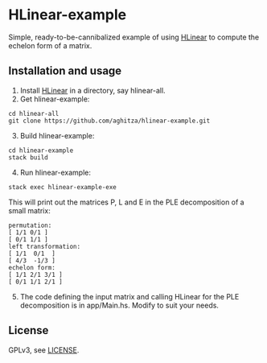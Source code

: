 # HLinear-example

Simple, ready-to-be-cannibalized example of using [HLinear](https://github.com/martinra/hlinear) to compute the echelon form of a matrix.

## Installation and usage

1. Install [HLinear](https://github.com/martinra/hlinear) in a directory, say hlinear-all.
2. Get hlinear-example:
```
cd hlinear-all
git clone https://github.com/aghitza/hlinear-example.git
```
3. Build hlinear-example:
```
cd hlinear-example
stack build
```
4. Run hlinear-example:
```
stack exec hlinear-example-exe
```
This will print out the matrices P, L and E in the PLE decomposition of a small matrix:
```
permutation:
[ 1/1 0/1 ]
[ 0/1 1/1 ]
left transformation:
[ 1/1  0/1  ]
[ 4/3  -1/3 ]
echelon form:
[ 1/1 2/1 3/1 ]
[ 0/1 1/1 2/1 ]
```
5. The code defining the input matrix and calling HLinear for the PLE decomposition is in app/Main.hs.
Modify to suit your needs.

## License

GPLv3, see [LICENSE](LICENSE).
